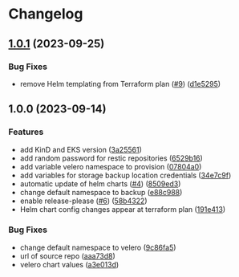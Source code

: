 # Changelog

## [1.0.1](https://github.com/camptocamp/devops-stack-module-velero/compare/v1.0.0...v1.0.1) (2023-09-25)


### Bug Fixes

* remove Helm templating from Terraform plan ([#9](https://github.com/camptocamp/devops-stack-module-velero/issues/9)) ([d1e5295](https://github.com/camptocamp/devops-stack-module-velero/commit/d1e52953b98ca7eeea2da053d5d3046f6e71996a))

## 1.0.0 (2023-09-14)


### Features

* add KinD and EKS version ([3a25561](https://github.com/camptocamp/devops-stack-module-velero/commit/3a25561663c8498598516e15dae4200bc5a28125))
* add random password for restic repositories ([6529b16](https://github.com/camptocamp/devops-stack-module-velero/commit/6529b160067e60d77007613da1ccba10163dac29))
* add variable velero namespace to provision ([07804a0](https://github.com/camptocamp/devops-stack-module-velero/commit/07804a0c5a6a4f611980442156db10839aefba02))
* add variables for storage backup location credentials ([34e7c9f](https://github.com/camptocamp/devops-stack-module-velero/commit/34e7c9f5dd97820ba5a832450bb3302a90e58ed2))
* automatic update of helm charts ([#4](https://github.com/camptocamp/devops-stack-module-velero/issues/4)) ([8509ed3](https://github.com/camptocamp/devops-stack-module-velero/commit/8509ed3004c71c9f5128d3bfdb6c3e22e20b157d))
* change default namespace to backup ([e88c988](https://github.com/camptocamp/devops-stack-module-velero/commit/e88c9886d1f7864bd8c5e17780fc0eced7d29f98))
* enable release-please ([#6](https://github.com/camptocamp/devops-stack-module-velero/issues/6)) ([58b4322](https://github.com/camptocamp/devops-stack-module-velero/commit/58b4322f10fec47b2b3de8057d8361e6e3cad45a))
* Helm chart config changes appear at terraform plan ([191e413](https://github.com/camptocamp/devops-stack-module-velero/commit/191e4134791293be3bb768a798a1c1c268fcd1de))


### Bug Fixes

* change default namespace to velero ([9c86fa5](https://github.com/camptocamp/devops-stack-module-velero/commit/9c86fa598dc752b204c5529acb12cd7abe5c06c9))
* url of source repo ([aaa73d8](https://github.com/camptocamp/devops-stack-module-velero/commit/aaa73d80e08e1e385316e890c13a6c40e84ac6bc))
* velero chart values ([a3e013d](https://github.com/camptocamp/devops-stack-module-velero/commit/a3e013d90aa15157f3bba5f0b0ab48b68091cd09))
